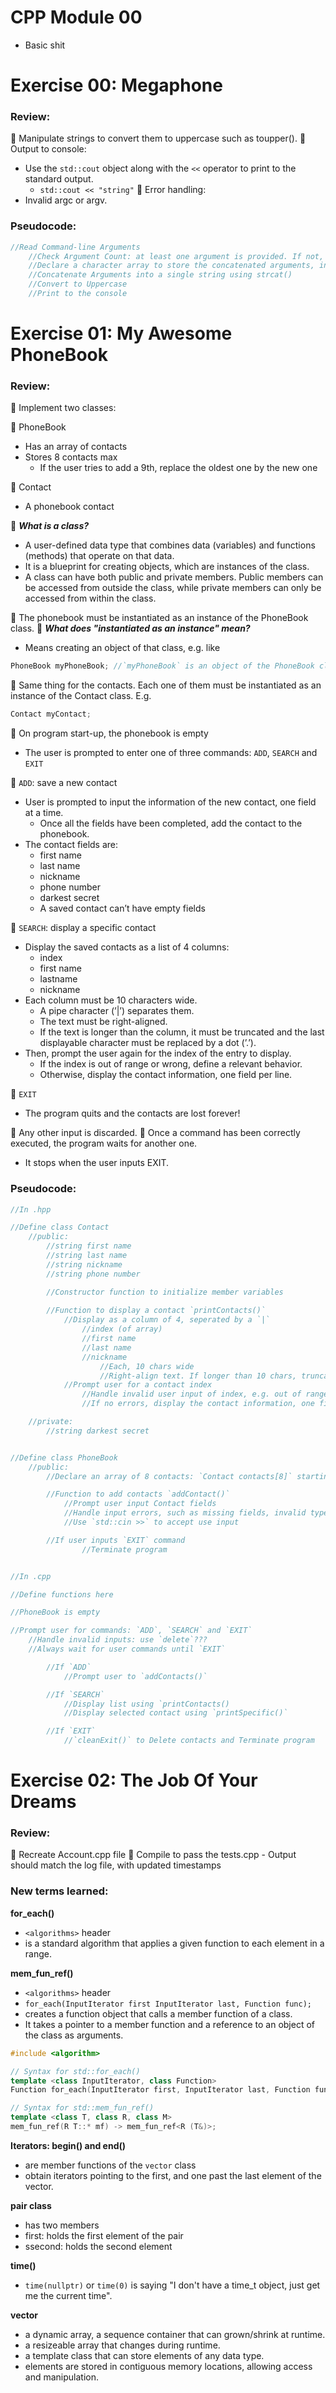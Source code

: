 # CPP Module 00
- Basic shit


# Exercise 00: Megaphone

### Review:
🔹 Manipulate strings to convert them to uppercase such as toupper().
🔹 Output to console:
- Use the `std::cout` object along with the `<<` operator to print to the standard output.
	- `std::cout << "string"`
🔹 Error handling: 
- Invalid argc or argv.

### Pseudocode:
```C++
//Read Command-line Arguments
	//Check Argument Count: at least one argument is provided. If not, print message and exit
	//Declare a character array to store the concatenated arguments, initialized with 0's
	//Concatenate Arguments into a single string using strcat()
	//Convert to Uppercase
	//Print to the console
```

# Exercise 01: My Awesome PhoneBook

### Review:
🔹 Implement two classes:

🔸 PhoneBook
- Has an array of contacts
- Stores 8 contacts max
	- If the user tries to add a 9th, replace the oldest one by the new one

🔸 Contact
- A phonebook contact

🧐 ***What is a class?***
- A user-defined data type that combines data (variables) and functions (methods) that operate on that data. 
- It is a blueprint for creating objects, which are instances of the class. 
- A class can have both public and private members. Public members can be accessed from outside the class, while private members can only be accessed from within the class.

🔹 The phonebook must be instantiated as an instance of the PhoneBook class. 
🧐 ***What does "instantiated as an instance" mean?***
- Means creating an object of that class, e.g. like
```c++
PhoneBook myPhoneBook; //`myPhoneBook` is an object of the PhoneBook class
```
🔹 Same thing for the contacts. Each one of them must be instantiated as an instance of the Contact class. E.g.
```c++
Contact myContact;
```

🔹 On program start-up, the phonebook is empty
-  The user is prompted to enter one of three commands: `ADD`, `SEARCH` and `EXIT`

🔸 `ADD`: save a new contact
-  User is prompted to input the information of the new contact, one field at a time. 
	- Once all the fields have been completed, add the contact to the phonebook.
- The contact fields are: 
	- first name
	- last name
	- nickname
	- phone number
	- darkest secret
	- A saved contact can’t have empty fields

🔸 `SEARCH`: display a specific contact
- Display the saved contacts as a list of 4 columns: 
	- index
	- first name
	- lastname
	- nickname
- Each column must be 10 characters wide.
	- A pipe character (’|’) separates them. 
	- The text must be right-aligned. 
	- If the text is longer than the column, it must be truncated and the last displayable character must be replaced by a dot (’.’).
- Then, prompt the user again for the index of the entry to display. 
	- If the index is out of range or wrong, define a relevant behavior. 
	- Otherwise, display the contact information, one field per line.

🔸 `EXIT`
- The program quits and the contacts are lost forever!

🔹 Any other input is discarded.
🔹 Once a command has been correctly executed, the program waits for another one. 
- It stops when the user inputs EXIT.

### Pseudocode:
```c++
//In .hpp

//Define class Contact
	//public:
		//string first name
		//string last name
		//string nickname
		//string phone number

		//Constructor function to initialize member variables
		
		//Function to display a contact `printContacts()`
			//Display as a column of 4, seperated by a `|`
				//index (of array)
				//first name
				//last name
				//nickname
					//Each, 10 chars wide
					//Right-align text. If longer than 10 chars, truncate and replace last char with a `.`
			//Prompt user for a contact index 
				//Handle invalid user input of index, e.g. out of range or !digit
				//If no errors, display the contact information, one field per line using `printSpecific()`

	//private:
		//string darkest secret


//Define class PhoneBook
	//public:
		//Declare an array of 8 contacts: `Contact contacts[8]` starting from index[0]

		//Function to add contacts `addContact()`
			//Prompt user input Contact fields
			//Handle input errors, such as missing fields, invalid types
			//Use `std::cin >>` to accept use input

		//If user inputs `EXIT` command
				//Terminate program


//In .cpp

//Define functions here

//PhoneBook is empty

//Prompt user for commands: `ADD`, `SEARCH` and `EXIT`
	//Handle invalid inputs: use `delete`???
	//Always wait for user commands until `EXIT`

		//If `ADD`
			//Prompt user to `addContacts()`

		//If `SEARCH`
			//Display list using `printContacts()
			//Display selected contact using `printSpecific()`

		//If `EXIT`
			//`cleanExit()` to Delete contacts and Terminate program
```


# Exercise 02: The Job Of Your Dreams

### Review:
🔹 Recreate Account.cpp file
🔹 Compile to pass the tests.cpp
	- Output should match the log file, with updated timestamps

### New terms learned:

**for_each()**
- `<algorithms>` header
- is a standard algorithm that applies a given function to each element in a range.

**mem_fun_ref()**
- `<algorithms>` header
- `for_each(InputIterator first InputIterator last, Function func);`
- creates a function object that calls a member function of a class. 
- It takes a pointer to a member function and a reference to an object of the class as arguments.

```c++
#include <algorithm> 

// Syntax for std::for_each()
template <class InputIterator, class Function>
Function for_each(InputIterator first, InputIterator last, Function func);

// Syntax for std::mem_fun_ref()
template <class T, class R, class M>
mem_fun_ref(R T::* mf) -> mem_fun_ref<R (T&)>;
```

**Iterators: begin() and end()**
- are member functions of the `vector` class
- obtain iterators pointing to the first, and one past the last element of the vector.

**pair class**
- has two members
- first: holds the first element of the pair
- ssecond: holds the second element

**time()**
- `time(nullptr)` or `time(0)` is saying "I don't have a time_t object, just get me the current time".

**vector**
- a dynamic array, a sequence container that can grown/shrink at runtime.
- a resizeable array that changes during runtime.
- a template class that can store elements of any data type.
- elements are stored in contiguous memory locations, allowing access and manipulation.

